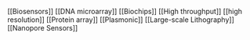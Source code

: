 [[Biosensors]]
[[DNA microarray]]
[[Biochips]]
[[High throughput]]
[[high resolution]]
[[Protein array]]
[[Plasmonic]]
[[Large-scale Lithography]]
[[Nanopore Sensors]]

